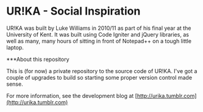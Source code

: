 UR!KA - Social Inspiration
================

UR!KA was built by Luke Williams in 2010/11 as part of his final year at the University of Kent. It was built using Code Igniter and jQuery libraries, as well as many, many hours of sitting in front of Notepad++ on a tough little laptop.

***About this repository

This is (for now) a private repository to the source code of UR!KA. I've got a couple of upgrades to build so starting some proper version control made sense.

For more information, see the development blog at [http://urika.tumblr.com](http://urika.tumblr.com)